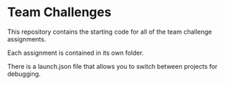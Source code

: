 # Team Challenges
This repository contains the starting code for all of the team challenge assignments.

Each assignment is contained in its own folder.

There is a launch.json file that allows you to switch between projects for debugging.
